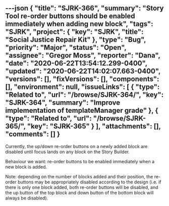 ---json
{
  "title": "SJRK-366",
  "summary": "Story Tool re-order buttons should be enabled immediately when adding new block",
  "tags": "SJRK",
  "project": {
    "key": "SJRK",
    "title": "Social Justice Repair Kit"
  },
  "type": "Bug",
  "priority": "Major",
  "status": "Open",
  "assignee": "Gregor Moss",
  "reporter": "Dana",
  "date": "2020-06-22T13:54:12.299-0400",
  "updated": "2020-06-22T14:02:07.663-0400",
  "versions": [],
  "fixVersions": [],
  "components": [],
  "environment": null,
  "issueLinks": [
    {
      "type": "Related to",
      "url": "/browse/SJRK-364/",
      "key": "SJRK-364",
      "summary": "Improve implementation of templateManager grade"
    },
    {
      "type": "Related to",
      "url": "/browse/SJRK-365/",
      "key": "SJRK-365"
    }
  ],
  "attachments": [],
  "comments": []
}
---
Currently, the up/down re-order buttons on a newly added block are disabled until focus lands on any block on the Story Builder.

Behaviour we want: re-order buttons to be enabled immediately when a new block is added.

Note: depending on the number of blocks added and their position, the re-order buttons may be appropriately disabled according to the design (i.e. if there is only one block added, both re-order buttons will be disabled, and the up button of the top block and down button of the bottom block will always be disabled).

        